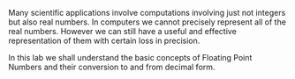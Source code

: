 Many scientific applications involve computations involving just not integers but also real numbers. In computers we cannot precisely represent all of the real numbers. However we can still have a useful and effective representation of them with certain loss in precision.

In this lab we shall understand the basic concepts of Floating Point Numbers and their conversion to and from decimal form.

